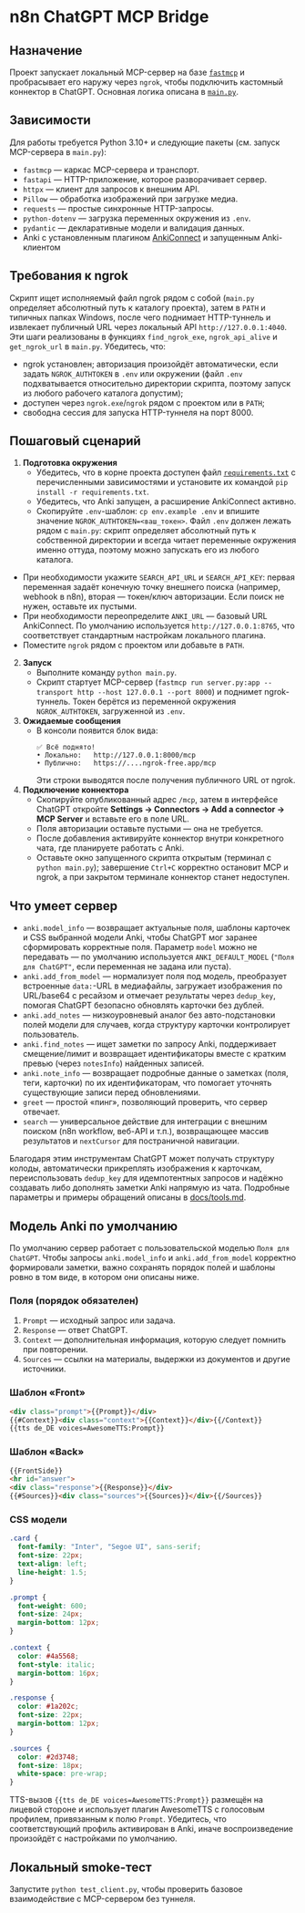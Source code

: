 # n8n ChatGPT MCP Bridge

## Назначение
Проект запускает локальный MCP-сервер на базе [`fastmcp`](https://github.com/entrez/fastmcp) и пробрасывает его наружу через `ngrok`, чтобы подключить кастомный коннектор в ChatGPT. Основная логика описана в [`main.py`](main.py).

## Зависимости
Для работы требуется Python 3.10+ и следующие пакеты (см. запуск MCP-сервера в `main.py`):
- `fastmcp` — каркас MCP-сервера и транспорт.
- `fastapi` — HTTP-приложение, которое разворачивает сервер.
- `httpx` — клиент для запросов к внешним API.
- `Pillow` — обработка изображений при загрузке медиа.
- `requests` — простые синхронные HTTP-запросы.
- `python-dotenv` — загрузка переменных окружения из `.env`.
- `pydantic` — декларативные модели и валидация данных.
- Anki с установленным плагином [AnkiConnect](https://foosoft.net/projects/anki-connect/) и запущенным Anki-клиентом

## Требования к ngrok
Скрипт ищет исполняемый файл ngrok рядом с собой (`main.py` определяет абсолютный путь к каталогу проекта), затем в `PATH` и типичных папках Windows, после чего поднимает HTTP-туннель и извлекает публичный URL через локальный API `http://127.0.0.1:4040`. Эти шаги реализованы в функциях `find_ngrok_exe`, `ngrok_api_alive` и `get_ngrok_url` в `main.py`. Убедитесь, что:
- ngrok установлен; авторизация произойдёт автоматически, если задать `NGROK_AUTHTOKEN` в `.env` или окружении (файл `.env` подхватывается относительно директории скрипта, поэтому запуск из любого рабочего каталога допустим);
- доступен через `ngrok.exe`/`ngrok` рядом с проектом или в `PATH`;
- свободна сессия для запуска HTTP-туннеля на порт 8000.

## Пошаговый сценарий
1. **Подготовка окружения**
   - Убедитесь, что в корне проекта доступен файл [`requirements.txt`](requirements.txt) с перечисленными зависимостями и установите их командой `pip install -r requirements.txt`.
   - Убедитесь, что Anki запущен, а расширение AnkiConnect активно.
   - Скопируйте `.env`-шаблон: `cp env.example .env` и впишите значение `NGROK_AUTHTOKEN=<ваш_токен>`.
     Файл `.env` должен лежать рядом с `main.py`: скрипт определяет абсолютный путь к собственной директории и всегда читает переменные окружения именно оттуда, поэтому можно запускать его из любого каталога.
  - При необходимости укажите `SEARCH_API_URL` и `SEARCH_API_KEY`: первая переменная задаёт конечную точку внешнего поиска (например, webhook в n8n), вторая — токен/ключ авторизации. Если поиск не нужен, оставьте их пустыми.
  - При необходимости переопределите `ANKI_URL` — базовый URL AnkiConnect. По умолчанию используется `http://127.0.0.1:8765`, что соответствует стандартным настройкам локального плагина.
   - Поместите `ngrok` рядом с проектом или добавьте в `PATH`.
2. **Запуск**
   - Выполните команду `python main.py`.
   - Скрипт стартует MCP-сервер (`fastmcp run server.py:app --transport http --host 127.0.0.1 --port 8000`) и поднимет ngrok-туннель. Токен берётся из переменной окружения `NGROK_AUTHTOKEN`, загруженной из `.env`.
3. **Ожидаемые сообщения**
   - В консоли появится блок вида:
     ```
     ✅ Всё поднято!
     • Локально:   http://127.0.0.1:8000/mcp
     • Публично:   https://....ngrok-free.app/mcp
     ```
     Эти строки выводятся после получения публичного URL от ngrok.
4. **Подключение коннектора**
   - Скопируйте опубликованный адрес `/mcp`, затем в интерфейсе ChatGPT откройте **Settings → Connectors → Add a connector → MCP Server** и вставьте его в поле URL.
   - Поля авторизации оставьте пустыми — она не требуется.
   - После добавления активируйте коннектор внутри конкретного чата, где планируете работать с Anki.
   - Оставьте окно запущенного скрипта открытым (терминал с `python main.py`); завершение `Ctrl+C` корректно остановит MCP и ngrok, а при закрытом терминале коннектор станет недоступен.

## Что умеет сервер
- `anki.model_info` — возвращает актуальные поля, шаблоны карточек и CSS выбранной модели Anki, чтобы ChatGPT мог заранее сформировать корректные поля. Параметр `model` можно не передавать — по умолчанию используется `ANKI_DEFAULT_MODEL` (`"Поля для ChatGPT"`, если переменная не задана или пуста).
- `anki.add_from_model` — нормализует поля под модель, преобразует встроенные `data:`-URL в медиафайлы, загружает изображения по URL/base64 с ресайзом и отмечает результаты через `dedup_key`, помогая ChatGPT безопасно обновлять карточки без дублей.
- `anki.add_notes` — низкоуровневый аналог без авто-подстановки полей модели для случаев, когда структуру карточки контролирует пользователь.
- `anki.find_notes` — ищет заметки по запросу Anki, поддерживает смещение/лимит и возвращает идентификаторы вместе с кратким превью (через `notesInfo`) найденных записей.
- `anki.note_info` — возвращает подробные данные о заметках (поля, теги, карточки) по их идентификаторам, что помогает уточнять существующие записи перед обновлениями.
- `greet` — простой «пинг», позволяющий проверить, что сервер отвечает.
- `search` — универсальное действие для интеграции с внешним поиском (n8n workflow, веб-API и т.п.), возвращающее массив результатов и `nextCursor` для постраничной навигации.

Благодаря этим инструментам ChatGPT может получать структуру колоды, автоматически прикреплять изображения к карточкам, переиспользовать `dedup_key` для идемпотентных запросов и надёжно создавать либо дополнять заметки Anki напрямую из чата. Подробные параметры и примеры обращений описаны в [docs/tools.md](docs/tools.md).

## Модель Anki по умолчанию

По умолчанию сервер работает с пользовательской моделью `Поля для ChatGPT`. Чтобы запросы `anki.model_info` и `anki.add_from_model` корректно формировали заметки, важно сохранять порядок полей и шаблоны ровно в том виде, в котором они описаны ниже.

### Поля (порядок обязателен)
1. `Prompt` — исходный запрос или задача.
2. `Response` — ответ ChatGPT.
3. `Context` — дополнительная информация, которую следует помнить при повторении.
4. `Sources` — ссылки на материалы, выдержки из документов и другие источники.

### Шаблон «Front»
```html
<div class="prompt">{{Prompt}}</div>
{{#Context}}<div class="context">{{Context}}</div>{{/Context}}
{{tts de_DE voices=AwesomeTTS:Prompt}}
```

### Шаблон «Back»
```html
{{FrontSide}}
<hr id="answer">
<div class="response">{{Response}}</div>
{{#Sources}}<div class="sources">{{Sources}}</div>{{/Sources}}
```

### CSS модели
```css
.card {
  font-family: "Inter", "Segoe UI", sans-serif;
  font-size: 22px;
  text-align: left;
  line-height: 1.5;
}

.prompt {
  font-weight: 600;
  font-size: 24px;
  margin-bottom: 12px;
}

.context {
  color: #4a5568;
  font-style: italic;
  margin-bottom: 16px;
}

.response {
  color: #1a202c;
  font-size: 22px;
  margin-bottom: 12px;
}

.sources {
  color: #2d3748;
  font-size: 18px;
  white-space: pre-wrap;
}
```


TTS-вызов `{{tts de_DE voices=AwesomeTTS:Prompt}}` размещён на лицевой стороне и использует плагин AwesomeTTS с голосовым профилем, привязанным к полю `Prompt`. Убедитесь, что соответствующий профиль активирован в Anki, иначе воспроизведение произойдёт с настройками по умолчанию.

## Локальный smoke-тест
Запустите `python test_client.py`, чтобы проверить базовое взаимодействие с MCP-сервером без туннеля.
